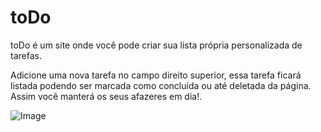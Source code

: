 # toDo

toDo é um site onde você pode criar sua lista própria personalizada de tarefas.

Adicione uma nova tarefa no campo direito superior, essa tarefa ficará listada podendo ser marcada como concluída ou até deletada da página. Assim você manterá os seus afazeres em dia!.

![Image](https://user-images.githubusercontent.com/102544229/188634181-0ced074a-0693-4e2e-8270-465b96af2125.jpg)
